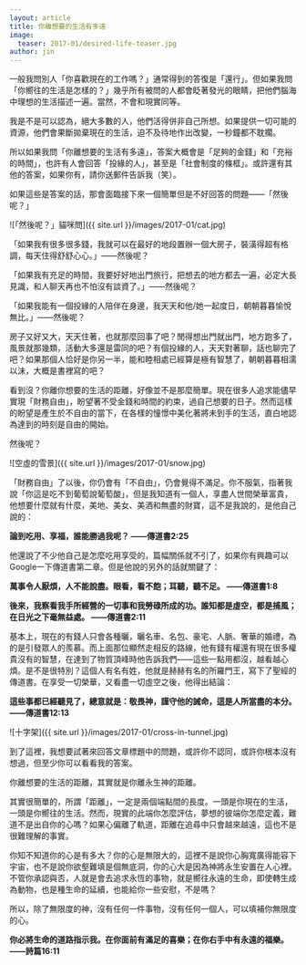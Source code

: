 ```yaml
---
layout: article
title: 你離想要的生活有多遠
image:
  teaser: 2017-01/desired-life-teaser.jpg
author: jin
---
```

一般我問別人「你喜歡現在的工作嗎？」通常得到的答復是「還行」。但如果我問「你嚮往的生活是怎樣的？」幾乎所有被問的人都會眨著發光的眼睛，把他們腦海中理想的生活描述一遍。當然，不會和現實同等。

我是不是可以認為，絕大多數的人，他們活得併非自己所想。如果提供一切可能的資源，他們會果斷拋棄現在的生活，迫不及待地作出改變，一秒鐘都不耽擱。

所以如果我問「你離想要的生活有多遠」，答案大概會是「足夠的金錢」和「充裕的時間」，也許有人會回答「投緣的人」，甚至是「社會制度的條框」。或許還有其他的答案，如果你有，請你送郵件告訴我（笑）。

如果這些是答案的話，那會面臨接下來一個簡單但是不好回答的問題——「然後呢？」

![「然後呢？」貓咪問]({{ site.url }}/images/2017-01/cat.jpg)

「如果我有很多很多錢，我就可以在最好的地段置辦一個大房子，裝潢得超有格調，每天住得舒舒心心。」——然後呢？

「如果我有充足的時間，我要好好地出門旅行，把想去的地方都去一遍，必定大長見識，和人聊天再也不怕沒有談資了。」——然後呢？

「如果我能有一個投緣的人陪伴在身邊，我天天和他/她一起度日，朝朝暮暮愉悅無比。」——然後呢？

房子又好又大，天天住著，也就那麼回事了吧？閒得想出門就出門，地方跑多了，風景就那幾類，活動大多還是雷同的吧？有個投緣的人，天天對著聊，話也聊完了吧？如果那個人恰好是你另一半，能和睦相處已經算是極有智慧了，朝朝暮暮相濡以沫，大概是書裡寫的吧？

看到沒？你離你想要的生活的距離，好像並不是那麼簡單。現在很多人追求能儘早實現「財務自由」，盼望著不受金錢和時間的約束，過自己想要的日子。然而這樣的盼望是產生於不自由的當下，在各樣的憧憬中美化著將未到手的生活，直白地認為達到的時刻是自由的開始。

然後呢？

![空虛的雪景]({{ site.url }}/images/2017-01/snow.jpg)

「財務自由」了以後，你仍會有「不自由」，仍會覺得不滿足。你不服氣，指著我說「你這是吃不到葡萄說葡萄酸」，但是我知道有一個人，享盡人世間榮華富貴，他想要什麼就有什麼，美地、美女、美酒和無盡的財寶，這不是我說的，是他自己說的：

**論到吃用、享福，誰能勝過我呢？ ——傳道書2:25**

他還說了不少他自己是怎麼吃用享受的，篇幅關係就不引了，如果你有興趣可以Google一下傳道書第二章。但是他說的另外的話就關鍵了：

**萬事令人厭煩，人不能說盡。眼看，看不飽；耳聽，聽不足。 ——傳道書1:8**

**後來，我察看我手所經營的一切事和我勞碌所成的功。誰知都是虛空，都是捕風；在日光之下毫無益處。 ——傳道書2:11**

基本上，現在的有錢人只會各種曬，曬名車、名包、豪宅、人脈、奢華的婚禮，為的是引發眾人的羨慕。而上面那位顯然走相反的路線，他有錢有權還有現在很多權貴沒有的智慧，在達到了物質頂峰時他告訴我們——這些一點用都沒，越看越心煩。是不是很特別？這個人有名有姓，他就是赫赫有名的所羅門王，寫下了聖經的傳道書。在享受一切榮華，又看盡一切虛空之後，他得出結論：

**這些事都已經聽見了，總意就是：敬畏神，謹守他的誡命，這是人所當盡的本分。 ——傳道書12:13**

![十字架]({{ site.url }}/images/2017-01/cross-in-tunnel.jpg)

到了這裡，我想要試著來回答文章標題中的問題，或許你不認同，或許你根本沒有想過，但至少你可以看看我的答案。

你離想要的生活的距離，其實就是你離永生神的距離。

其實很簡單的，所謂「距離」，一定是兩個端點間的長度。一頭是你現在的生活，一頭是你嚮往的生活。然而，現實的此端你怎麼評估，夢想的彼端你怎麼定義，難道不是出自你的心嗎？如果心偏離了軌道，距離在追尋中只會越來越遠，這也不是很難理解的事實。

你知不知道你的心是有多大？你的心是無限大的，這裡不是說你心胸寬廣得能容下宇宙，也不是說你欲壑難填是個無底洞，你的心大是因為神將永生安置在人心裡。不管你承認與否，人就是會去追求永恆的事物，就是嚮往永遠的生命，即使轉生成為動物，也是種生命的延續，也能給你一些安慰，不是嗎？

所以，除了無限度的神，沒有任何一件事物，沒有任何一個人，可以填補你無限度的心。

**你必將生命的道路指示我。在你面前有滿足的喜樂；在你右手中有永遠的福樂。 ——詩篇16:11**
